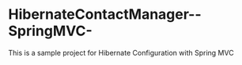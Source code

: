 # HibernateContactManager--SpringMVC-
This is a sample project for Hibernate Configuration with Spring MVC
